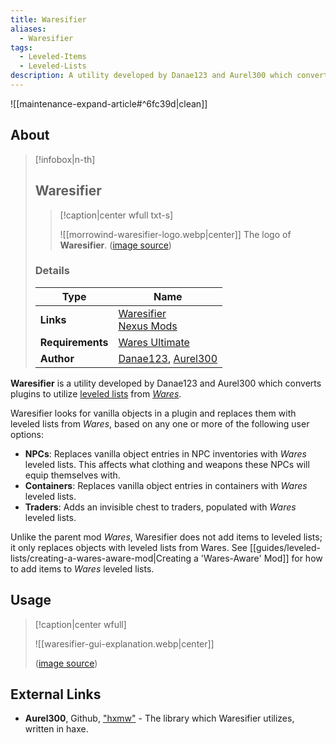 ```yaml
---
title: Waresifier
aliases:
  - Waresifier
tags:
  - Leveled-Items
  - Leveled-Lists
description: A utility developed by Danae123 and Aurel300 which converts plugins to utilize leveled lists from Wares.
---
```



![[maintenance-expand-article#^6fc39d|clean]]

## About

> [!infobox|n-th]
> 
> ## Waresifier
> 
> > [!caption|center wfull txt-s]
> > 
> > ![[morrowind-waresifier-logo.webp|center]]
> > The logo of **Waresifier**.
> > ([image source](https://staticdelivery.nexusmods.com/mods/100/images/headers/51390_1653929292.jpg))
> 
> ### Details
> 
> | Type | Name |
> | --- | --- |
> | **Links** | [Waresifier](https://danaeplays.thenet.sk/waresifier/)<br>[Nexus Mods](https://www.nexusmods.com/morrowind/mods/51390) |
> | **Requirements** | [Wares Ultimate](https://www.nexusmods.com/morrowind/mods/52013) |
> | **Author** | [Danae123](https://www.nexusmods.com/morrowind/users/1233897), [Aurel300](https://github.com/Aurel300) |

**Waresifier** is a utility developed by Danae123 and Aurel300 which converts plugins to utilize [leveled lists](https://tes3cs.pages.dev/objects/object-types/leveled-item) from _[Wares](https://www.nexusmods.com/morrowind/mods/52013)_.

Waresifier looks for vanilla objects in a plugin and replaces them with leveled lists from _Wares_, based on any one or more of the following user options:

- **NPCs**: Replaces vanilla object entries in NPC inventories with _Wares_ leveled lists. This affects what clothing and weapons these NPCs will equip themselves with.
- **Containers**: Replaces vanilla object entries in containers with _Wares_ leveled lists.
- **Traders**: Adds an invisible chest to traders, populated with _Wares_ leveled lists.

Unlike the parent mod _Wares_, Waresifier does not add items to leveled lists; it only replaces objects with leveled lists from Wares. See [[guides/leveled-lists/creating-a-wares-aware-mod|Creating a 'Wares-Aware' Mod]] for how to add items to _Wares_ leveled lists.

## Usage

> [!caption|center wfull]
> 
> ![[waresifier-gui-explanation.webp|center]]
> 
> ([image source](https://staticdelivery.nexusmods.com/mods/100/images/51390/51390-1669572223-2117085591.png))

## External Links

- **Aurel300**, Github, ["hxmw"](https://github.com/Aurel300/hxmw/tree/master) - The library which Waresifier utilizes, written in haxe.